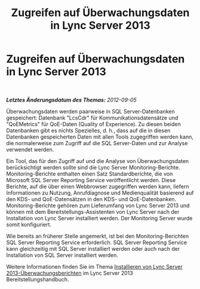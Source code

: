 ﻿---
title: Zugreifen auf Überwachungsdaten in Lync Server 2013
TOCTitle: Zugreifen auf Überwachungsdaten in Lync Server 2013
ms:assetid: 845385ca-5532-4fa2-91b9-51c6de6fec91
ms:mtpsurl: https://technet.microsoft.com/de-de/library/JJ688116(v=OCS.15)
ms:contentKeyID: 49890821
ms.date: 05/19/2016
mtps_version: v=OCS.15
ms.translationtype: HT
---

# Zugreifen auf Überwachungsdaten in Lync Server 2013

 

_**Letztes Änderungsdatum des Themas:** 2012-09-05_

Überwachungsdaten werden paarweise in SQL Server-Datenbanken gespeichert: Datenbank "LcsCdr" für Kommunikationsdatensätze und "QoEMetrics" für QoE-Daten (Quality of Experience). Zu diesen beiden Datenbanken gibt es nichts Spezielles, d. h., dass auf die in diesen Datenbanken gespeicherten Daten mit allen Tools zugegriffen werden kann, die normalerweise zum Zugriff auf die SQL Server-Daten und zur Analyse verwendet werden.

Ein Tool, das für den Zugriff auf und die Analyse von Überwachungsdaten berücksichtigt werden sollte sind die Lync Server Monitoring-Berichte. Monitoring-Berichte enthalten einen Satz Standardberichte, die von Microsoft SQL Server Reporting Service veröffentlicht werden. Diese Berichte, auf die über einen Webbrowser zugegriffen werden kann, liefern Informationen zu Nutzung, Anrufdiagnose und Medienqualität basierend auf den KDS- und QoE-Datensätzen in den KDS- und QoE-Datenbanken. Monitoring-Berichte gehören zum Lieferumfang von Lync Server 2013 und können mit dem Bereitstellungs-Assistenten von Lync Server nach der Installation von Lync Server installiert werden. Der Monitoring Server wurde somit konfiguriert.

Wie bereits an früherer Stelle angemerkt, ist bei den Monitoring-Berichten SQL Server Reporting Service erforderlich. SQL Server Reporting Service kann gleichzeitig mit SQL Server installiert werden oder auch nach der Installation von SQL Server installiert werden.

Weitere Informationen finden Sie im Thema [Installieren von Lync Server 2013-Überwachungsberichten](lync-server-2013-installing-lync-server-2013-monitoring-reports.md) im Lync Server 2013 Bereitstellungshandbuch.

